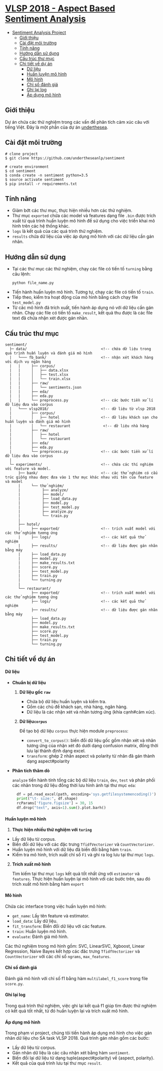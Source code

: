 # [VLSP 2018 - Aspect Based Sentiment Analysis](http://vlsp.org.vn/vlsp2018/eval/sa)

<!-- @import "[TOC]" {cmd="toc" depthFrom=1 depthTo=6 orderedList=false} -->

<!-- code_chunk_output -->

* [Sentiment Analysis Project](#sentiment-analysis-project)
    * [Giới thiệu](#introduction)
	* [Cài đặt môi trường](#setup-environment)
	* [Tính năng](#features)
	* [Hướng dẫn sử dụng](#usage)
	* [Cấu trúc thư mục](#folder-structure)
	* [Chi tiết về dự án](#customization)
		* [Dữ liệu](#data)
		* [Huấn luyện mô hình](#trainer)
		* [Mô hình](#model)
		* [Chỉ số đánh giá](#evaluate)
		* [Ghi lại log](#logging)
		* [Áp dụng mô hình](#predict)

<!-- /code_chunk_output -->

## Giới thiệu

Dự án chứa các thử nghiệm trong các vấn đề phân tích cảm xúc câu với tiếng Việt. Đây là một phần của dự án [underthesea](https://github.com/magizbox/underthesea).


## Cài đặt môi trường
```
# clone project
$ git clone https://github.com/undertheseanlp/sentiment

# create environment
$ cd sentiment
$ conda create -n sentiment python=3.5
$ source activate sentiment
$ pip install -r requirements.txt
```

## Tính năng
* Giảm bớt các thư mục, thực hiện nhiều hơn các thử nghiệm.
* Thư mục `exported` chứa các model và features dạng file `.bin` được trích xuất từ quá trình huấn luyện mô hình để sử dụng cho việc triển khai mô hình trên các hệ thống khác.
* `logs` là kết quả của các quá trình thử nghiệm.
* `results` chứa dữ liệu của việc áp dụng mô hình với các dữ liệu cần gán nhãn.

## Hướng dẫn sử dụng
- Tại các thư mục các thử nghiệm, chạy các file có tiền tố `turning` bằng câu lệnh:
  ```
  python file_name.py
  ```
- Tiến hành huấn luyện mô hình. Tương tự, chạy các file có tiền tố  `train`.
- Tiếp theo, kiểm tra hoạt động của mô hình bằng cách chạy file `test_model.py`
- Từ các mô hình đã trích xuất, tiến hành áp dụng nó với dữ liệu cần gán nhãn. Chạy các file có tiền tố  `make_result`, kết quả thu được là các file text đã chứa nhận xét được gán nhãn.

## Cấu trúc thư mục
```
sentiment/
  ├─ data/                                  <!-- chứa dữ liệu trong quá trình huấn luyện và đánh giá mô hình 
  |   └─── fb_bank/                         <!-- nhận xét khách hàng với dịch vụ ngân hàng
  |   |     ├── corpus/   
  |   |     │   ├── data.xlsx  
  |   |     │   ├── test.xlsx 
  |   |     │   └── train.xlsx
  |   |     ├── raw/                        
  |   |     │   └── sentiments.json 
  |   |     ├── eda/
  |   |     ├── eda.py           
  |   |     └── preprocess.py               <!-- các bước tiền xử lí dữ liệu đưa vào corpus
  |   └─── vlsp2018/                        <!-- dữ liệu từ vlsp 2018
  |         ├── corpus/   
  |         │   ├── hotel                   <!-- dữ liệu khách sạn cho huấn luyện và đánh giá mô hình
  |         │   └── restaurant               <!-- dữ liệu nhà hàng
  |         ├── raw/                        
  |         │   ├── hotel
  |         │   └── restaurant 
  |         ├── eda/
  |         ├── eda.py           
  |         └── preprocess.py               <!-- các bước tiền xử lí dữ liệu đưa vào corpus
  |
  └─ experiments/                           <!-- chứa các thí nghiệm với feature và model.
      ├── bank/                             <!-- các thử nghiệm có cấu trúc giống nhau được đưa vào 1 thư mục khác nhau với tên của feature và model 
      |     └── thử nghiệm/                  
      |          ├── analyze/                       
      |          ├── model/                   
      |          ├── load_data.py                
      |          ├── model.py                    
      |          ├── test_model.py                
      |          ├── analyze.py                                      
      |          └── train.py    
      |
      ├── hotel/                             
      |     ├── exported/                   <!-- trích xuất model với các thử nghiệm tương ứng
      |     ├── logs/                       <!-- các kết quả thử nghiệm
      |     ├── results/                    <!-- dữ liệu được gán nhãn bằng máy
      |     ├── load_data.py                
      |     ├── model.py                    
      |     ├── make_results.txt                
      |     ├── score.py                    
      |     ├── test_model.py               
      |     ├── train.py                    
      |     └── turning.py    
      |
      └── restaurant/
            ├── exported/                   <!-- trích xuất model với các thử nghiệm tương ứng
            ├── logs/                       <!-- các kết quả thử nghiệm
            ├── results/                    <!-- dữ liệu được gán nhãn bằng máy 
            ├── load_data.py                
            ├── model.py                    
            ├── make_results.txt                
            ├── score.py                    
            ├── test_model.py               
            ├── train.py                    
            └── turning.py  
```

## Chi tiết về dự án
#### Dữ liệu
* **Chuẩn bị dữ liệu**
  1. **Dữ liệu gốc ```raw```**
     * Chứa bộ dữ liệu huấn luyện và kiểm tra.
     * Gồm các chủ đề khách sạn, nhà hàng, ngân hàng.
     * Dữ liệu là các nhận xét và nhãn tương ứng (khía cạnh#cảm xúc).

  2. **Dữ liệu`corpus`**

     Để tạo bộ dữ liệu `corpus` thực hiện module `preprocess`:
     * ```convert_to_corpus()```: biến đổi dữ liệu gốc gồm nhận xét và nhãn tương ứng của nhận xét đó dưới dạng confusion matrix, đồng thời lưu lại thành định dạng excel.
     * ```transform```: ghép 2 nhãn aspect và polarity từ nhãn đã gán thành dạng aspect#polarity 

* **Phân tích thăm dò**

  ```analyze``` tiến hành tính tổng các bộ dữ liệu `train`, `dev`, `test` và phân phối các nhãn trong dữ liệu đồng thời lưu hình ảnh tại thư mục `eda`:
  ```python
  	df = pd.read_excel(path, encoding='sys.getfilesystemencoding()')
  	print("\t- size:", df.shape)
    rcParams['figure.figsize'] = 30, 15
    df.drop("text", axis=1).sum().plot.barh()
  ```

#### Huấn luyện mô hình
  1. **Thực hiện nhiều thử nghiệm với ```turing```**
   * Lấy dữ liệu từ corpus.
   * Biến đổi dữ liệu với các đặc trưng `TfidfVectorizer` và `CountVectorizer`.
   * Huấn luyện mô hình với dữ liệu đã biến đổi bằng hàm `train`.
   * Kiểm tra mô hình, trích xuất chỉ số `F1` và ghi ra log lưu tại thư mục `logs`.

  2. **Trích xuất mô hình**

     Tìm kiếm tại thư mục `logs` kết quả tốt nhất ứng với `estimator` và `features`. Thực hiện huấn luyện lại mô hình với các bước trên, sau đó trích xuất mô hình bằng hàm `export`

#### Mô hình

Chứa các interface trong việc huấn luyện mô hình:
* ```get_name```: Lấy tên feature và estimator.
* ```load_data```: Lấy dữ liệu.
* ```fit_transform```: Biến đổi dữ liệu với các feature.
* ```train```: Huấn luyện mô hình.
* ```evaluate```: Đánh giá mô hình.

 Các thử nghiệm trong mô hình gồm: SVC, LinearSVC, Xgboost, Linear Regression, Naive Bayes kết hợp các đăc trưng `TfidfVectorizer` và `CountVectorizer` với các chỉ số `ngrams`, `max_features`.

#### Chỉ số đánh giá
Đánh giá mô hình với chỉ số f1 bằng hàm `multilabel_f1_score` trong file `score.py`.

#### Ghi lại log
Trong quá trình thử nghiệm, việc ghi lại kết quả f1 giúp tìm được thử nghiệm có kết quả tốt nhất, từ đó huấn luyện lại và trích xuất mô hình.

#### Áp dụng mô hình
Trong phạm vi project, chúng tôi tiến hành áp dụng mô hình cho việc gán nhãn dữ liệu cho SA task VLSP 2018. Quá trình gán nhãn gồm các bước:
   * Lấy dữ liệu từ corpus.
   * Gán nhãn dữ liệu là các câu nhận xét bằng hàm `sentiment`.
   * Biến đổi lại dữ liệu từ dạng tuple(aspect#polarity) về {aspect, polarity}.
   * Kết quả của quá trình lưu tại thư mục `result`.